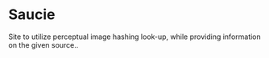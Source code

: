 # Saucie
Site to utilize perceptual image hashing look-up, while providing information on the given source.. 
